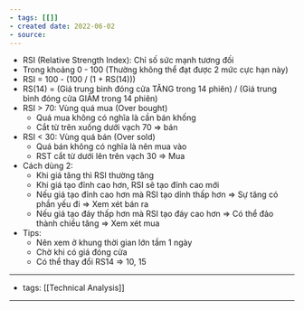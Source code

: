 ```yaml
---
- tags: [[]]
- created date: 2022-06-02
- source: 
---
```


-   RSI (Relative Strength Index): Chỉ số sức mạnh tương đối
-   Trong khoảng 0 - 100 (Thường không thể đạt được 2 mức cực hạn này)
-   RSI = 100 - (100 / (1 + RS(14)))
-   RS(14) = (Giá trung bình đóng cửa TĂNG trong 14 phiên) / (Giá trung bình đóng cửa GIẢM trong 14 phiên)
-   RSI > 70: Vùng quá mua (Over bought)
    -   Quá mua không có nghĩa là cần bán khống
    -   Cắt từ trên xuống dưới vạch 70 ⇒ bán
-   RSI < 30: Vùng quá bán (Over sold)
    -   Quá bán không có nghĩa là nên mua vào
    -   RST cắt từ dưới lên trên vạch 30 ⇒ Mua
-   Cách dùng 2:
    -   Khi giá tăng thì RSI thường tăng
    -   Khi giá tạo đỉnh cao hơn, RSI sẽ tạo đỉnh cao mới
    -   Nếu giá tạo đỉnh cao hơn mà RSI tạo dỉnh thấp hơn ⇒ Sự tăng có phần yếu đi ⇒ Xem xét bán ra
    -   Nếu giá tạo đáy thấp hơn mà RSI tạo đáy cao hơn ⇒ Có thể đảo thành chiều tăng ⇒ Xem xét mua
-   Tips:
    -   Nên xem ở khung thời gian lớn tầm 1 ngày
    -   Chờ khi có giá đóng cửa
    -   Có thể thay đổi RS14 ⇒ 10, 15

---
- tags: [[Technical Analysis]]
---